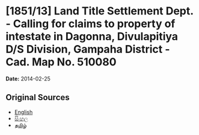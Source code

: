 # [1851/13] Land Title Settlement Dept. - Calling for claims to property of intestate in Dagonna, Divulapitiya D/S Division, Gampaha District - Cad. Map No. 510080

**Date:** 2014-02-25

## Original Sources

- [English](https://documents.gov.lk/view/extra-gazettes/2014/2/1851-13_E.pdf)
- [සිංහල](https://documents.gov.lk/view/extra-gazettes/2014/2/1851-13_S.pdf)
- [தமிழ்](https://documents.gov.lk/view/extra-gazettes/2014/2/1851-13_T.pdf)

